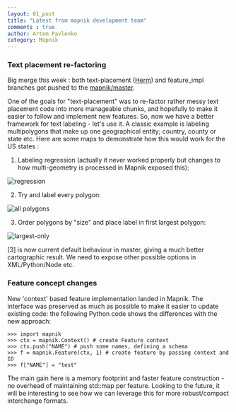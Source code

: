 ```yaml
---
layout: 01_post
title: "Latest from mapnik development team"
comments : true
author: Artem Pavlenko                                                                                                               
category: Mapnik
---
```


### Text placement re-factoring

Big merge this week : both text-placement ([Herm](https://github.com/herm)) and feature_impl branches got pushed to the [mapnik/master](https://github.com/mapnik/mapnik).

One of the goals for "text-placement" was to re-factor rather messy text placement code into more manageable chunks, and hopefully to make it easier to follow and implement new features. So, now we have a better framework for text labeling - let's use it. A classic example is labeling multipolygons that make up one geographical entity; country, county or state etc. Here are some maps to demonstrate how this would work for the US states :

1) Labeling regression (actually it never worked properly but changes to how multi-geometry is processed in Mapnik exposed this):

![regression](http://i.imgur.com/gASD6.png)

2) Try and label every polygon:

![all polygons](http://i.imgur.com/OqjaR.png)

3) Order polygons by "size" and place label in first largest polygon:

![largest-only](http://i.imgur.com/vfWd9.png)

[3] is now current default behaviour in master, giving a much better cartographic result. We need to expose other possible options in XML/Python/Node etc. 

### Feature concept changes

New 'context' based feature implementation landed in Mapnik. The interface was preserved as much as possible to make it easier to update existing code: the following Python code shows the differences with the new approach:


	>>> import mapnik
	>>> ctx = mapnik.Context() # create Feature context
	>>> ctx.push("NAME") # push some names, defining a schema 
	>>> f = mapnik.Feature(ctx, 1) # create feature by passing context and ID
	>>> f["NAME"] = "test"

The main gain here is a memory footprint and faster feature construction - no overhead of maintaining std::map per feature. Looking to the future, it will be interesting to see how we can leverage this for more robust/compact interchange formats.
